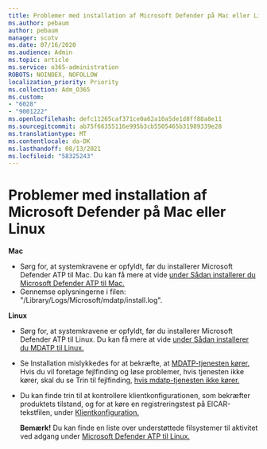 ```yaml
---
title: Problemer med installation af Microsoft Defender på Mac eller Linux
ms.author: pebaum
author: pebaum
manager: scotv
ms.date: 07/16/2020
ms.audience: Admin
ms.topic: article
ms.service: o365-administration
ROBOTS: NOINDEX, NOFOLLOW
localization_priority: Priority
ms.collection: Adm_O365
ms.custom:
- "6028"
- "9001222"
ms.openlocfilehash: defc11265caf371ce0a62a10a5de1d8ff88a8e11
ms.sourcegitcommit: ab75f66355116e995b3cb5505465b31989339e28
ms.translationtype: MT
ms.contentlocale: da-DK
ms.lasthandoff: 08/13/2021
ms.locfileid: "58325243"
---
```

# <a name="issues-installing-microsoft-defender-on-mac-or-linux"></a>Problemer med installation af Microsoft Defender på Mac eller Linux

**Mac**

- Sørg for, at systemkravene er opfyldt, før du installerer Microsoft Defender ATP til Mac. Du kan få mere at vide [under Sådan installerer du Microsoft Defender ATP til Mac.](https://docs.microsoft.com/windows/security/threat-protection/microsoft-defender-atp/microsoft-defender-atp-mac#how-to-install-microsoft-defender-atp-for-mac)  
- Gennemse oplysningerne i filen: "/Library/Logs/Microsoft/mdatp/install.log".

**Linux**

- Sørg for, at systemkravene er opfyldt, før du installerer Microsoft Defender ATP til Linux. Du kan få mere at vide [under Sådan installerer du MDATP til Linux.](https://docs.microsoft.com/windows/security/threat-protection/microsoft-defender-atp/microsoft-defender-atp-linux#system-requirements) 
- Se Installation mislykkedes for at bekræfte, at [MDATP-tjenesten kører.](https://docs.microsoft.com/windows/security/threat-protection/microsoft-defender-atp/linux-support-install#installation-failed)  
    Hvis du vil foretage fejlfinding og løse problemer, hvis tjenesten ikke kører, skal du se Trin til fejlfinding, [hvis mdatp-tjenesten ikke kører.](https://docs.microsoft.com/windows/security/threat-protection/microsoft-defender-atp/linux-support-install#steps-to-troubleshoot-if-mdatp-service-isnt-running)
- Du kan finde trin til at kontrollere klientkonfigurationen, som bekræfter produktets tilstand, og for at køre en registreringstest på EICAR-tekstfilen, under [Klientkonfiguration.](https://docs.microsoft.com/windows/security/threat-protection/microsoft-defender-atp/linux-install-manually#client-configuration)  

    **Bemærk!** Du kan finde en liste over understøttede filsystemer til aktivitet ved adgang under [Microsoft Defender ATP til Linux.](https://docs.microsoft.com/windows/security/threat-protection/microsoft-defender-atp/microsoft-defender-atp-linux#system-requirements)